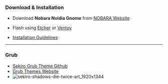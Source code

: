 ### Download & Installation

- Download **Nobara Nvidia Gnome** from [NOBARA Website](https://nobaraproject.org/download-nobara/)
  
- Flash using [Etcher](https://etcher.balena.io/) or [Ventoy](https://www.ventoy.net/en/index.html)
  
- [Installation Guidelines](https://wiki.nobaraproject.org/en/new-user-guide-general-guidelines)

---

### Grub

- [Sekiro Grub Theme Github](https://github.com/semimqmo/sekiro_grub_theme)
- [Grub Themes Website](https://www.gnome-look.org/browse?cat=109&ord=latest)
- ![sekiro-shadows-die-twice-art_1920x1344](https://github.com/user-attachments/assets/cefa3f21-1125-4181-80b7-2b631f9a3055)

